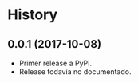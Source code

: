 History
===

0.0.1 (2017-10-08)
------------------

* Primer release a PyPI.
* Release todavía no documentado.
